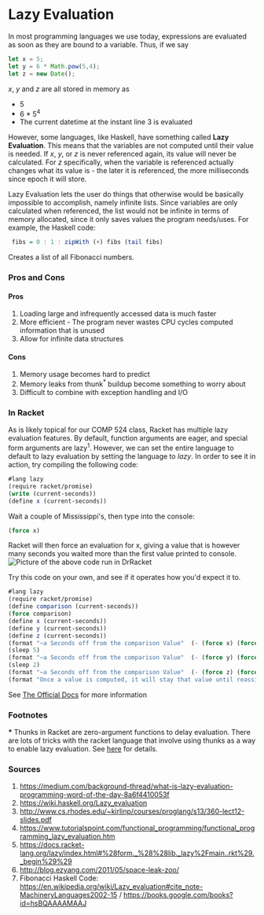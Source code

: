 
# Lazy Evaluation

In most programming languages we use today, expressions are evaluated as soon as they are bound to a variable. Thus, if we say
```js
let x = 5;
let y = 6 * Math.pow(5,4);
let z = new Date();
```
*x*, *y* and *z* are all stored in memory as 
* 5 
* 6 * 5<sup>4</sup>
* The current datetime at the instant line 3 is evaluated

However, some languages, like Haskell, have something called **Lazy Evaluation**. This means that the variables are not computed until their value is needed. If *x*, *y*, or *z* is never referenced again, its value will never be calculated. For *z* specifically, when the variable is referenced actually changes what its value is - the later it is referenced, the more milliseconds since epoch it will store. 

Lazy Evaluation lets the user do things that otherwise would be basically impossible to accomplish, namely infinite lists. Since variables are only calculated when referenced, the list would not be infinite in terms of memory allocated, since it only saves values the program needs/uses. For example, the Haskell code:
```haskell
 fibs = 0 : 1 : zipWith (+) fibs (tail fibs)
```
Creates a list of all Fibonacci numbers. 

### Pros and Cons
#### Pros
1. Loading large and infrequently accessed data is much faster
2. More efficient - The program never wastes CPU cycles computed information that is unused
3.  Allow for infinite data structures
#### Cons
1. Memory usage becomes hard to predict
2. Memory leaks from thunk<sup>*</sup> buildup become something to worry about 
3. Difficult to combine with exception handling and I/O


### In Racket

As is likely topical for our COMP 524 class, Racket has multiple lazy evaluation features. By default, function arguments are eager, and special form arguments are lazy<sup>1</sup>. However, we can set the entire language to default to lazy evaluation by setting the language to *lazy*. 
In order to see it in action, try compiling the following code:
```scheme
#lang lazy
(require racket/promise)
(write (current-seconds))
(define x (current-seconds))
```
Wait a couple of Mississippi's, then type into the console:
```scheme
(force x)
```
Racket will then force an evaluation for x, giving a value that is however many seconds you waited more than the first value printed to console.
![Picture of the above code run in DrRacket](https://cdn.discordapp.com/attachments/277950567559725059/813300249682509824/unknown.png)

Try this code on your own, and see if it operates how you'd expect it to.
```scheme
#lang lazy
(require racket/promise)
(define comparison (current-seconds))
(force comparison)
(define x (current-seconds))
(define y (current-seconds))
(define z (current-seconds))
(format "~a Seconds off from the comparison Value"  (- (force x) (force comparison)))
(sleep 5)
(format "~a Seconds off from the comparison Value"  (- (force y) (force comparison)))
(sleep 2)
(format "~a Seconds off from the comparison Value"  (- (force z) (force comparison)))
(format "Once a value is computed, it will stay that value until reassigned. Thus this value should still be 0: ~a"  (- (force x) (force comparison)))
```
See [The Official Docs](https://docs.racket-lang.org/lazy/index.html) for more information

### Footnotes

**\*** Thunks in Racket are zero-argument functions to delay evaluation. There are lots of tricks with the racket language that involve using thunks as a way to enable lazy evaluation. See [here](http://www.cs.rhodes.edu/~kirlinp/courses/proglang/s13/360-lect12-slides.pdf) for details.


### Sources

1. https://medium.com/background-thread/what-is-lazy-evaluation-programming-word-of-the-day-8a6f4410053f
2. https://wiki.haskell.org/Lazy_evaluation
3. http://www.cs.rhodes.edu/~kirlinp/courses/proglang/s13/360-lect12-slides.pdf 
4. https://www.tutorialspoint.com/functional_programming/functional_programming_lazy_evaluation.htm
5. https://docs.racket-lang.org/lazy/index.html#%28form._%28%28lib._lazy%2Fmain..rkt%29._begin%29%29
6. http://blog.ezyang.com/2011/05/space-leak-zoo/
7. Fibonacci Haskell Code: https://en.wikipedia.org/wiki/Lazy_evaluation#cite_note-MachineryLanguages2002-15 / https://books.google.com/books?id=hsBQAAAAMAAJ

